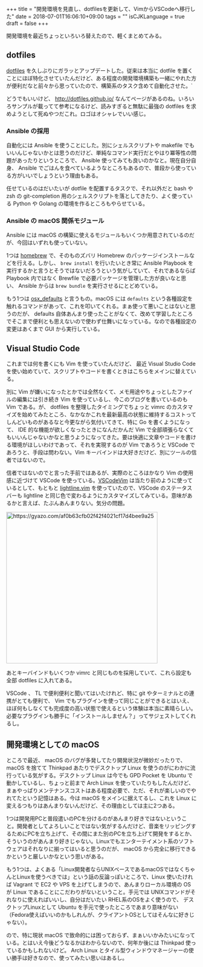 +++
title = "開発環境を見直し、dotfilesを更新して、VimからVSCodeへ移行した"
date = 2018-07-01T16:06:10+09:00
tags = ""
isCJKLanguage = true
draft = false
+++

開発環境を最近ちょっといろいろ替えたので、軽くまとめてみる。

dotfiles
-----

[dotfiles](https://github.com/chroju/dotfile) を久しぶりにガラッとアップデートした。従来は本当に dotfile を置くことにほぼ特化させていたんだけど、ある程度の開発環境構築も一緒にやれた方が便利だなと前々から思っていたので、構築系のタスク含めて自動化させた。`

どうでもいいけど、 http://dotfiles.github.io/ なんてページがあるのね。いろいろサンプルが載ってて参考になるけど、読みすぎると無駄に最強の dotfiles を求めようとして死ぬやつだこれ。ロゴはオシャレでいい感じ。

### Ansible の採用

自動化には Ansible を使うことにした。別にシェルスクリプトや makefile でもいいんじゃないかとは思うのだけど、単純なコマンド実行だとやはり冪等性の問題があったりというところで、 Ansible 使ってみても良いのかなと。現在自分自身、 Ansible でごはんを食べているようなところもあるので、普段から使っている方がいいでしょうという理由もある。

任せているのはだいたいが dotfile を配置するタスクで、それ以外だと bash や zsh の git-completion 用のシェルスクリプトを落としてきたり、よく使っている Python や Golang の環境を作るところもやらせている。

### Ansible の macOS 関係モジュール

Ansible には macOS の構築に使えるモジュールもいくつか用意されているのだが、今回はいずれも使っていない。

1つは [homebrew](https://docs.ansible.com/ansible/latest/modules/homebrew_module.html) で、そのものズバリ Homebrew のパッケージインストールなどを行える。しかし、 `brew install` を行いたいとき常に Ansible Playbook を実行するかと言うとそうではないだろうという気がしていて、それであるならば Playbook 内ではなく Brewfile で必要パッケージを管理した方が良いなと思い、 Ansible からは `brew bundle` を実行させるにとどめている。

もう1つは [osx_defaults](https://docs.ansible.com/ansible/latest/modules/osx_defaults_module.html) と言うもの。macOS には `defaults` という各種設定を触れるコマンドがあって、これを叩いてくれる。まぁ使って悪いことはないと思うのだが、 defaults 自体あんまり使ったことがなくて、改めて学習したところでそこまで便利とも思えないので使わず仕舞いになっている。なので各種設定の変更はあくまで GUI から実行している。


Visual Studio Code
----

これまでは何を書くにも Vim を使っていたんだけど、 最近 Visual Studio Code を使い始めていて、スクリプトやコードを書くときはこちらをメインに替えている。

別に Vim が嫌いになったとかでは全然なくて、メモ用途やちょっとしたファイルの編集には引き続き Vim を使っているし、今このブログを書いているのも Vim である。が、 dotfiles を整理したタイミングでちょっと vimrc のカスタマイズを始めてみたところ、なかなかこれを最新最高の状態に維持するコストってしんどいものがあるなと今更ながら気付いてきて、特に Go を書くようになって、 IDE 的な機能が欲しくなったときになんだかんだ Vim で全部頑張らなくてもいいんじゃないかなと思うようになってきた。要は快適に文章やコードを書ける環境がほしいわけであって、それを実現するのが Vim であろうと VSCode であろうと、手段は問わない。Vim キーバインドは大好きだけど、別にツールの信者ではないので。

信者ではないのでと言った手前ではあるが、実際のところはかなり Vim の使用感に近づけて VSCode を使っている。[VSCodeVim](https://github.com/VSCodeVim/Vim) は当たり前のように使っているとして、もともと [lightline.vim](https://github.com/itchyny/lightline.vim) を使っていたので、VSCode のステータスバーも lightline と同じ色で変わるようにカスタマイズしてみている。意味があるかと言えば、たぶんあんまりない。気分の問題。

<a href="https://gyazo.com/af0b63cfb02f42f4021cf17d4bee9a25"><img src="https://i.gyazo.com/af0b63cfb02f42f4021cf17d4bee9a25.png" alt="https://gyazo.com/af0b63cfb02f42f4021cf17d4bee9a25" width="400"/></a>

あとキーバインドもいくつか vimrc と同じものを採用していて、これら設定も全部 dotfiles に入れてある。

VSCode 、 TL で便利便利と聞いてはいたけれど、特に git やターミナルとの連携がとても便利で、 Vim でもプラグインを使って同じことができるとはいえ、ほぼ何もしなくても完成度の高い状態で使えるという体験は本当に素晴らしい。必要なプラグインも勝手に「インストールしません？」ってサジェストしてくれるし。

開発環境としての macOS
----

ところで最近、 macOS のバグが多発してたり開発状況が微妙だったりで、 macOS を捨てて Thinkpad あたりでデスクトップ Linux を使うのがにわかに流行っている気がする。デスクトップ Linux は今でも GPD Pocket を Ubuntu で動かしているし、ちょっと前まで Arch Linux を使っていたりもしたんだけど、まぁやっぱりメンテナンスコストはある程度必要で、ただ、それが楽しいのでやれてたという記憶はある。今は macOS をメインに据えてるし、これを Linux に変えるつもりはあんまりないんだけど、その理由としては主に2つある。

1つは開発用PCと普段遣いのPCを分けるのがあんまり好きではないということ。開発者としてよろしいことではない気がするんだけど、音楽をリッピングするためにPCを立ち上げて、その間にまた別のPCを立ち上げて開発をするとか、そういうのがあんまり好きじゃない。Linuxでもエンターテイメント系のソフトウェアはそれなりに揃ってはいると思うのだが、 macOS から完全に移行できるかというと厳しいかなという思いがある。

もう1つは、よくある「Linux開発者ならUNIXベースであるmacOSではなくちゃんとLinuxを使うべきでは」という話の反論っぽいところで、Linux 使いたければ Vagrant で EC2 や VPS を上げてしまうので、あんまりローカル環境の OS が Linux であることにこだわりがないということ。手元では UNIXコマンドがそれなりに使えればいいし、自分はだいたい RHEL系のOSをよく使うので、 デスクトップLinuxとして Ubuntu を手元で使ったところであまり意味がない（Fedora使えばいいのかもしれんが、クライアントOSとしてはそんなに好きじゃない）。

ので、特に現状 macOS で致命的には困っておらず、まぁいいかみたいになっている。とはいえ今後どうなるかはわからないので、何年か後には Thinkpad 使っているかもしれないけど。 Arch Linux とタイル型ウィンドウマネージャーの使い勝手は好きなので、使ってみたい思いはあるし。


